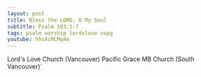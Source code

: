 ```yaml
---
layout: post
title: Bless the LORD, O My Soul
subtitle: Psalm 103:1-7
tags: psalm worship lordslove svpg
youtube: hhsXcMLMq4o
---
```

Lord's Love Church (Vancouver)
Pacific Grace MB Church (South Vancouver)`
